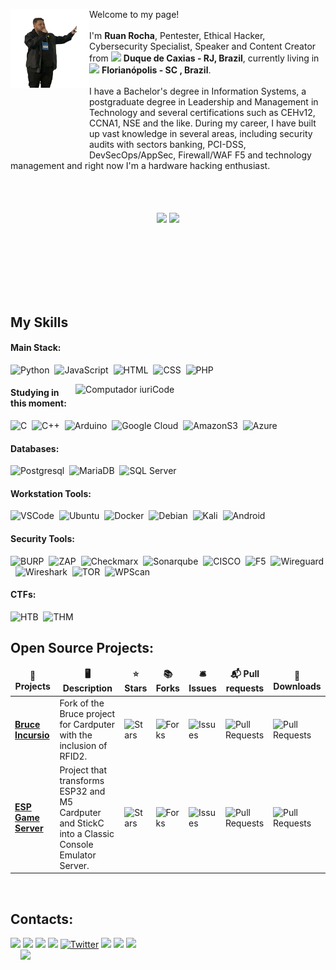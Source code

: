 <p> <img align="left" style="margin-bottom:100px; object-fit: contain" width=25% src="https://github.com/IncursioHack/IncursioHack/blob/main/IMG/Ruan%20Rocha%20-%20Palestra%20-%20Code%20Island%20Summit%202023.png" /> Welcome to my page! </br></br> I'm <b>Ruan Rocha</b>, Pentester, Ethical Hacker, Cybersecurity Specialist, Speaker and Content Creator from <img src="https://raw.githubusercontent.com/stevenrskelton/flag-icon/master/png/75/br/rio_de_janeiro.png" width="13"/> <b>Duque de Caxias - RJ, Brazil</b>, currently living in <img src="https://raw.githubusercontent.com/stevenrskelton/flag-icon/master/png/75/br/santa_catarina.png" width="13"/> <b>Florianópolis - SC , Brazil</b>.<br></br> I have a Bachelor's degree in Information Systems, a postgraduate degree in Leadership and Management in Technology and several certifications such as CEHv12, CCNA1, NSE and the like. During my career, I have built up vast knowledge in several areas, including security audits with sectors banking, PCI-DSS, DevSecOps/AppSec, Firewall/WAF F5 and technology management and right now I'm a hardware hacking enthusiast.<br><br><br> </p></p>
&nbsp;
&nbsp;
&nbsp;

<div  align="center" style="margin-bottom:100px">
<img width=55% align="center"  src="https://github-readme-streak-stats.herokuapp.com?user=incursiohack&theme=radical&mode=weekly" />
<img width=40% align="center" src="https://github-readme-stats-git-main-rafaelalexandrino.vercel.app/api/top-langs/?username=incursiohack&show_icons=true&theme=radical&layout=compact" />
 </div>
 
 &nbsp;
 &nbsp;



## My Skills

#### Main Stack:

![Python](https://img.shields.io/badge/Python-14354C?style=for-the-badge&logo=python&logoColor=white)&nbsp;
![JavaScript](https://img.shields.io/badge/JavaScript-F7DF1E?style=for-the-badge&logo=javascript&logoColor=black)&nbsp;
![HTML](https://img.shields.io/badge/HTML5-E34F26?style=for-the-badge&logo=html5&logoColor=white)&nbsp;
![CSS](https://img.shields.io/badge/CSS3-1572B6?style=for-the-badge&logo=css3&logoColor=white)&nbsp;
![PHP](https://img.shields.io/badge/php-1202012?style=for-the-badge&logo=php&logoColor=white&labelColor=blue&color=blue)&nbsp;



<img src="https://raw.githubusercontent.com/MicaelliMedeiros/micaellimedeiros/master/image/computer-illustration.png" min-width="400px" max-width="400px" width="400px" align="right" alt="Computador iuriCode">

#### Studying in this moment:
![C](https://img.shields.io/badge/c-100121?style=for-the-badge&logo=c&logoColor=white&label=Language&labelColor=blue&color=blue)&nbsp;
![C++](https://img.shields.io/badge/c-100121?style=for-the-badge&logo=c%2B%2B&logoColor=white&label=%2B%2B%20Language&labelColor=blue&color=blue)&nbsp;
![Arduino](https://img.shields.io/badge/arduino-1121212?style=for-the-badge&logo=arduino&logoColor=white&labelColor=%2300878F&color=%2300878F)&nbsp;
![Google Cloud](https://img.shields.io/badge/googlecloud-inchack?style=for-the-badge&logo=googlecloud&logoColor=white&labelColor=%234285F4&color=%234285F4)&nbsp;
![AmazonS3](https://img.shields.io/badge/amazons3-inchack?style=for-the-badge&logo=amazons3&logoColor=white&labelColor=%23569A31&color=%23569A31)&nbsp;
![Azure](https://img.shields.io/badge/azure-inchack?style=for-the-badge&logo=microsoftazure&logoColor=white&labelColor=%230078D4&color=%230078D4)&nbsp;


#### Databases:

![Postgresql](https://img.shields.io/badge/PostgreSQL-316192?style=for-the-badge&logo=postgresql&logoColor=white)&nbsp;
![MariaDB](https://img.shields.io/badge/mariadb-inchack?style=for-the-badge&logo=mariadb&logoColor=white&labelColor=%23003545&color=%23003545)&nbsp;
![SQL Server](https://img.shields.io/badge/sqlserver-inchack?style=for-the-badge&logo=microsoftsqlserver&logoColor=white&labelColor=%23CC2927&color=%23CC2927)


#### Workstation Tools:

![VSCode](https://img.shields.io/badge/vscode-inchack?style=for-the-badge&logo=visualstudiocode&logoColor=white&labelColor=%23007ACC&color=%23007ACC)&nbsp;
![Ubuntu](https://img.shields.io/badge/Ubuntu-E95420?style=for-the-badge&logo=ubuntu&logoColor=white)&nbsp;
![Docker](https://img.shields.io/badge/-Docker-46a2f1?style=for-the-badge&logo=docker&logoColor=white)&nbsp;
![Debian](https://img.shields.io/badge/debian-inchack?style=for-the-badge&logo=debian&logoColor=white&labelColor=%23A81D33&color=%23A81D33)&nbsp;
![Kali](https://img.shields.io/badge/kali-inchack?style=for-the-badge&logo=kalilinux&logoColor=white&labelColor=%23557C94&color=%23557C94)&nbsp;
![Android](https://img.shields.io/badge/android-inchack?style=for-the-badge&logo=android&logoColor=white&labelColor=%2334A853&color=%2334A853)&nbsp;

#### Security Tools:
![BURP](https://img.shields.io/badge/burp-inchack?style=for-the-badge&logo=burpsuite&logoColor=white&labelColor=%23FF6633&color=%23FF6633)&nbsp;
![ZAP](https://img.shields.io/badge/zap-inchack?style=for-the-badge&logo=zap&logoColor=white&labelColor=%2300549E&color=%2300549E)&nbsp;
![Checkmarx](https://img.shields.io/badge/checkmarx-inchack?style=for-the-badge&logo=checkmarx&logoColor=white&labelColor=%2354B848&color=%2354B848)&nbsp;
![Sonarqube](https://img.shields.io/badge/sonarqube-inchack?style=for-the-badge&logo=sonarqube&logoColor=white&labelColor=%234E9BCD&color=%234E9BCD)&nbsp;
![CISCO](https://img.shields.io/badge/cisco-inchack?style=for-the-badge&logo=cisco&logoColor=white&labelColor=%231BA0D7&color=%231BA0D7)&nbsp;
![F5](https://img.shields.io/badge/f5-inchack?style=for-the-badge&logo=f5&logoColor=white&labelColor=%23E4002B&color=%23E4002B)&nbsp;
![Wireguard](https://img.shields.io/badge/wireguard-inchack?style=for-the-badge&logo=wireguard&logoColor=white&labelColor=%2388171A&color=%2388171A)&nbsp;
![Wireshark](https://img.shields.io/badge/wireshark-inchack?style=for-the-badge&logo=wireshark&logoColor=white&labelColor=%231679A7&color=%231679A7)&nbsp;
![TOR](https://img.shields.io/badge/tor-inchack?style=for-the-badge&logo=torproject&logoColor=white&labelColor=%237D4698&color=%237D4698)&nbsp;
![WPScan](https://img.shields.io/badge/wordpress-inchack?style=for-the-badge&logo=wordpress&logoColor=white&labelColor=%2321759B&color=%2321759B)&nbsp;


#### CTFs:
![HTB](https://img.shields.io/badge/htb-inchack?style=for-the-badge&logo=hackthebox&logoColor=black&labelColor=%239FEF00&color=%239FEF00)&nbsp;
![THM](https://img.shields.io/badge/thm-inchack?style=for-the-badge&logo=tryhackme&logoColor=white&labelColor=%23212C42&color=%23212C42)


## Open Source Projects:
<table>
  <thead align="center">
    <tr border: none;>
      <td><b>🎁 Projects</b></td>
      <td><b>🖥️ Description</b></td>      
      <td><b>⭐ Stars</b></td>
      <td><b>📚 Forks</b></td>
      <td><b>🛎 Issues</b></td>
      <td><b>📬 Pull requests</b></td>
      <td><b>🤖 Downloads</b></td>      
    </tr>
  </thead>
  <tbody>
    <tr>
      <td><a href="https://github.com/IncursioHack/bruce-incursio"><b>Bruce Incursio</b></a></td>
      <td>Fork of the Bruce project for Cardputer with the inclusion of RFID2.</td>
      <td><img alt="Stars" src="https://img.shields.io/github/stars/IncursioHack/bruce-incursio?style=flat-square&logo=react-simple-pull-to-refresh&labelColor=343b41"/></td>
      <td><img alt="Forks" src="https://img.shields.io/github/forks/IncursioHack/bruce-incursio?style=flat-square&logo=react-simple-pull-to-refresh&labelColor=343b41"/></td>
      <td><img alt="Issues" src="https://img.shields.io/github/issues/IncursioHack/bruce-incursio?style=flat-square&logo=react-simple-pull-to-refresh&labelColor=343b41"/></td>
      <td><img alt="Pull Requests" src="https://img.shields.io/github/issues-pr/IncursioHack/bruce-incursio?style=flat-square&logo=react-simple-pull-to-refresh&labelColor=343b41"/></td>
      <td><img alt="Pull Requests" src="https://img.shields.io/github/downloads/IncursioHack/bruce-incursio/total?style=flat-square&logo=react-simple-pull-to-refresh&labelColor=343b41"/></td>
    </tr>
       <tr>
      <td><a href="https://github.com/IncursioHack/ESP-Game-Server"><b>ESP Game Server</b></a></td>
      <td>Project that transforms ESP32 and M5 Cardputer and StickC into a Classic Console Emulator Server.</td>
      <td><img alt="Stars" src="https://img.shields.io/github/stars/IncursioHack/ESP-Game-Server?style=flat-square&logo=react-simple-pull-to-refresh&labelColor=343b41"/></td>
      <td><img alt="Forks" src="https://img.shields.io/github/forks/IncursioHack/ESP-Game-Server?style=flat-square&logo=react-simple-pull-to-refresh&labelColor=343b41"/></td>
      <td><img alt="Issues" src="https://img.shields.io/github/issues/IncursioHack/ESP-Game-Server?style=flat-square&logo=react-simple-pull-to-refresh&labelColor=343b41"/></td>
      <td><img alt="Pull Requests" src="https://img.shields.io/github/issues-pr/IncursioHack/ESP-Game-Server?style=flat-square&logo=react-simple-pull-to-refresh&labelColor=343b41"/></td>
      <td><img alt="Pull Requests" src="https://img.shields.io/github/downloads/IncursioHack/ESP-Game-Server/total?style=flat-square&logo=react-simple-pull-to-refresh&labelColor=343b41"/></td>
    </tr>
  </tbody>
</table>
&nbsp;
&nbsp;

## Contacts:

<div> 
<a href="https://www.linkedin.com/in/ruanrocha1993/" target="_blank"><img src="https://img.shields.io/badge/-LinkedIn-%230077B5?style=for-the-badge&logo=linkedin&logoColor=white"  target="_blank"></a>
<a href="https://www.youtube.com/@incursiohack" target="_blank"><img src="https://img.shields.io/badge/youtube-inchack?style=for-the-badge&logo=youtube&logoColor=white&labelColor=%23FF0000&color=%23FF0000"  target="_blank"></a>
<a href="https://www.instagram.com/IncursioHack" target="_blank"><img src="https://img.shields.io/badge/-Instagram-%23E4405F?style=for-the-badge&logo=instagram&logoColor=white" target="_blank"></a>
<a href="mailto:contato@incursiohack.com.br" target="_blank"><img src="https://img.shields.io/badge/-Gmail-%23333?style=for-the-badge&logo=gmail&logoColor=white" target="_blank"></a>
<a href="https://twitter.com/incursiohack" target="_blank"><img alt="Twitter" src="https://img.shields.io/badge/twitter-%231DA1F2.svg?&style=for-the-badge&logo=twitter&logoColor=white" targaet="_blank"/></a>
<a href="https://discord.gg/Uy6SQ7y4" target="_blank"><img src="https://img.shields.io/discord/879405382940889200?style=for-the-badge&logo=Discord&labelColor=purple"  target="_blank"></a> 
<a href="https://www.facebook.com/incursiohack/" target="_blank"><img src="https://img.shields.io/badge/facebook-inchack?style=for-the-badge&logo=facebook&logoColor=white&labelColor=%230866FF&color=%230866FF"  target="_blank"></a>
<a href="https://medium.com/@incursiohack" target="_blank"><img src="https://img.shields.io/badge/medium-inchack?style=for-the-badge&logo=medium&logoColor=white&labelColor=black&color=black"  target="_blank"></a>

</div>
&nbsp;
&nbsp;

<img width=100% src="https://capsule-render.vercel.app/api?type=waving&color=8F0D87&height=120&section=footer"/>
